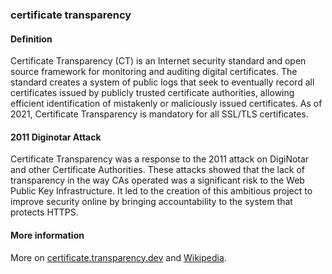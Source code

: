 ### certificate transparency

<h4>Definition</h4><p>Certificate Transparency (CT) is an Internet security standard and open source framework for monitoring and auditing digital certificates. The standard creates a system of public logs that seek to eventually record all certificates issued by publicly trusted certificate authorities, allowing efficient identification of mistakenly or maliciously issued certificates. As of 2021, Certificate Transparency is mandatory for all SSL/TLS certificates.</p><h4>2011 Diginotar Attack</h4><p>Certificate Transparency was a response to the 2011 attack on DigiNotar and other Certificate Authorities. These attacks showed that the lack of transparency in the way CAs operated was a significant risk to the Web Public Key Infrastructure. It led to the creation of this ambitious project to improve security online by bringing accountability to the system that protects HTTPS. </p><h4>More information</h4><p>More on <a href="https://certificate.transparency.dev/">certificate.transparency.dev</a> and <a href="https://en.wikipedia.org/wiki/Certificate_Transparency">Wikipedia</a>.</p>